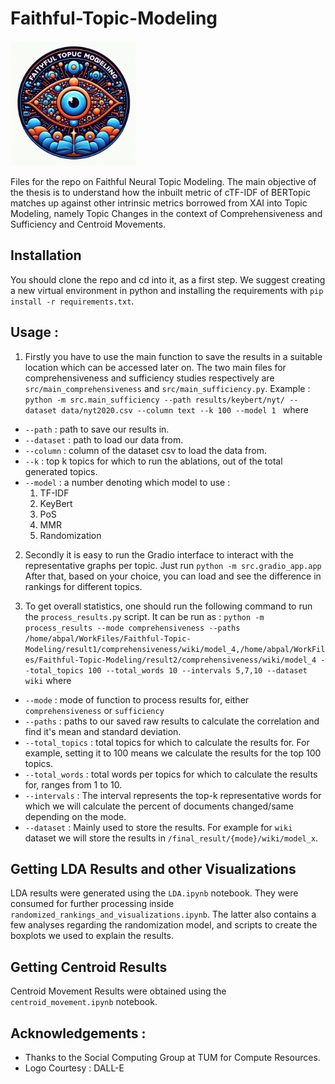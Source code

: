 # Faithful-Topic-Modeling

<img src="logo.jpeg" alt="Faithful and Interpretable Topic Modeling" width="200"/>

Files for the repo on Faithful Neural Topic Modeling. The main objective of the thesis is to understand how the inbuilt
metric of cTF-IDF of BERTopic matches up against other intrinsic metrics borrowed from XAI into Topic Modeling, namely 
Topic Changes in the context of Comprehensiveness and Sufficiency and Centroid Movements.

## Installation 

You should clone the repo and cd into it, as a first step. We suggest creating a new virtual environment in python and installing the requirements with `pip install -r requirements.txt`.  

## Usage : 

1. Firstly you have to use the main function to save the results in a suitable location which can be accessed later on. The two main files for comprehensiveness and sufficiency studies respectively are `src/main_comprehensiveness` and `src/main_sufficiency.py`. 
Example : `python -m src.main_sufficiency --path results/keybert/nyt/ --dataset data/nyt2020.csv --column text --k 100 --model 1 `
where 
- `--path` : path to save our results in.  
- `--dataset` : path to load our data from.  
- `--column` : column of the dataset csv to load the data from.  
- `--k` : top k topics for which to run the ablations, out of the total generated topics.  
- `--model` : a number denoting which model to use : 
    1. TF-IDF
    2. KeyBert
    3. PoS
    4. MMR
    5. Randomization


2. Secondly it is easy to run the Gradio interface to interact with the representative graphs per topic. 
Just run `python -m src.gradio_app.app`
After that, based on your choice, you can load and see the difference in rankings for different topics.

3. To get overall statistics, one should run the following command to run the `process_results.py` script. 
It can be run as : `python -m process_results --mode comprehensiveness --paths /home/abpal/WorkFiles/Faithful-Topic-Modeling/result1/comprehensiveness/wiki/model_4,/home/abpal/WorkFiles/Faithful-Topic-Modeling/result2/comprehensiveness/wiki/model_4 --total_topics 100 --total_words 10 --intervals 5,7,10 --dataset wiki`
where 
- `--mode` : mode of function to process results for, either `comprehensiveness` or `sufficiency`  
- `--paths` : paths to our saved raw results to calculate the correlation and find it's mean and standard deviation.  
- `--total_topics` : total topics for which to calculate the results for. For example, setting it to 100 means we calculate the results for the top 100 topics.
- `--total_words` : total words per topics for which to calculate the results for, ranges from 1 to 10.  
- `--intervals` : The interval represents the top-k representative words for which we will calculate the percent of documents changed/same depending on the mode.
- `--dataset` : Mainly used to store the results. For example for `wiki` dataset we will store the results in `/final_result/{mode}/wiki/model_x`. 

## Getting LDA Results and other Visualizations

LDA results were generated using the `LDA.ipynb` notebook. They were consumed for further processing inside `randomized_rankings_and_visualizations.ipynb`. The latter also contains a few analyses regarding the randomization model, and scripts to create the boxplots we used to explain the results.

## Getting Centroid Results 

Centroid Movement Results were obtained using the `centroid_movement.ipynb` notebook. 

## Acknowledgements : 

- Thanks to the Social Computing Group at TUM for Compute Resources. 
- Logo Courtesy : DALL-E